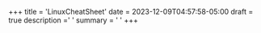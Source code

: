 +++
title = 'LinuxCheatSheet'
date = 2023-12-09T04:57:58-05:00
draft = true
description =' '
summary = ' ' 
+++
